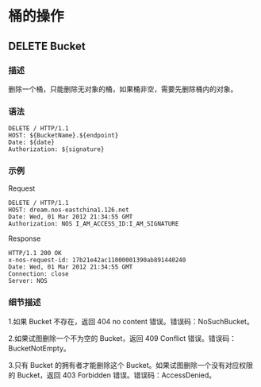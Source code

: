 # 桶的操作

## DELETE Bucket

### 描述
删除一个桶，只能删除无对象的桶，如果桶非空，需要先删除桶内的对象。

### 语法

    DELETE / HTTP/1.1
    HOST: ${BucketName}.${endpoint}
    Date: ${date}
    Authorization: ${signature}

### 示例
Request

    DELETE / HTTP/1.1
    HOST: dream.nos-eastchina1.126.net
    Date: Wed, 01 Mar 2012 21:34:55 GMT
    Authorization: NOS I_AM_ACCESS_ID:I_AM_SIGNATURE

Response

    HTTP/1.1 200 OK
    x-nos-request-id: 17b21e42ac11000001390ab891440240
    Date: Wed, 01 Mar 2012 21:34:55 GMT
    Connection: close
    Server: NOS

### 细节描述

1.如果 Bucket 不存在，返回 404 no content 错误。错误码：NoSuchBucket。

2.如果试图删除一个不为空的 Bucket，返回 409 Conflict 错误。错误码：BucketNotEmpty。

3.只有 Bucket 的拥有者才能删除这个 Bucket。如果试图删除一个没有对应权限的 Bucket，返回 403 Forbidden 错误。错误码：AccessDenied。